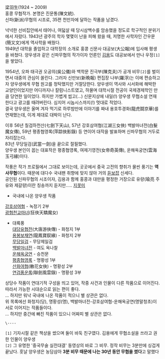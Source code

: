 梁羽生(1924 ~ 2009)  
홍콩 무협작가. 본명은 진문통(陳文統).  
신파(新派)무협의 시조로, 35편 천만자에 달하는 작품을 남겼다.

넉넉한 선비집안에서 태어나, 여덟살 때 당시삼백수를 암송했을 정도로 학구적인 분위기에서 자랐다. 1943년 광주의 학자 몇몇이 난을 피해
왔을 때, 저명한 사학자인 간우문(簡又文)에게 역사학을 배웠다.  
1949년 대학을 졸업하고 대학장의 소개로 홍콩 신문사 대공보(大公報)에 입사해 평생을 바쳤다. 양우생과 같은 신파무협의 작가이자 언론인
[김용](%EA%B9%80%EC%9A%A9.md)도 대공보에서 만나 우정`[1]`을 쌓았다.

1954년, 오파 태극권 오공의(吳公儀)와 백학문 진극부(陳克夫)가 공개 비무`[2]`를 벌이면서 대중의 관심이 쏠린다. 그러자
신만보(新晩報) 편집장 나부(羅浮)는 이에 편승하고자 양우생에게 무협 원고를 청탁했지만 거절당한다. 양우생이 역사와 시서화에 해박한
교양인이었지만 어디까지나 칼럼니스트였고, 하물며 대학시절 전공이 국제경제학인 만큼 당연한 일이었다. 하지만 가볍게 씹고(...) 신문지상에
내일(!) 양우생 무협소설 연재한다고 광고를 때려버린다. 심지어 시놉시스까지(!) 멋대로 적었다.  
결국 양우생은 울며 겨자 먹기로 하루밤만에 이야기를 짜내 용호투경화(龍虎鬪京華)를 연재했는데, 이게 제대로 대박이 난다.

이후 56년 칠검하천산(七劍下天山), 57년 강호삼여협(江湖三女俠) 백발마녀전(白髮魔女傳), 59년 평종협영록(萍踪俠影錄) 등 연이어 대작을
발표하며 신파무협의 거두로 자리잡는다.  
83년 무당일검(武當一劍)을 끝으로 절필했다.  
양우생 본인이 꼽는 대표작은 평종협영록, 여제기영전(女帝奇英傳), 운해옥궁연(雲海玉弓緣)이다.

작풍은 작가 프로필에서 그대로 보이는데, 곳곳에서 중국 고전의 향취가 물씬 풍기는 **역사무협**이다. 때문에 대다수 국내팬 취향에 맞지
않아 거의 [듣보잡](%EB%93%A3%EB%B3%B4%EC%9E%A1.md) 신세다.  
공인된 신파무협의 시조이자, 김용과 함께 홍콩과 대만을 평정한 거장으로 유량(瑜亮 주유와 제갈량)이란 칭송까지 듣지만.....
[지못미](%EC%A7%80%EB%AA%BB%EB%AF%B8.md)

  * 국내에 나온 양우생 작품  

[강호삼여협](%EA%B0%95%ED%98%B8%EC%82%BC%EC%97%AC%ED%98%91.md) \- 녹정기 2부  
[광협천교마녀](%EA%B4%91%ED%98%91%EC%B2%9C%EA%B5%90%EB%A7%88%EB%85%80.md)(狂俠天驕魔女)
- 대륙풍  
[대당유협전](%EB%8C%80%EB%8B%B9%EC%9C%A0%ED%98%91%EC%A0%84.md)(大唐游俠傳) - 화청지 1부  
[용봉보채연](%EC%9A%A9%EB%B4%89%EB%B3%B4%EC%B1%84%EC%97%B0.md)(龍鳳寶釵緣) - 화청지 2부  
[무당일검](%EB%AC%B4%EB%8B%B9%EC%9D%BC%EA%B2%80.md) \- 무당제일검  
[백발마녀전](%EB%B0%B1%EB%B0%9C%EB%A7%88%EB%85%80%EC%A0%84.md) \- 여도 옥나찰  
[운해옥궁연](%EC%9A%B4%ED%95%B4%EC%98%A5%EA%B6%81%EC%97%B0.md) \- 승천문  
[평종협영록](%ED%8F%89%EC%A2%85%ED%98%91%EC%98%81%EB%A1%9D.md) \- 명황성 1부  
[산화여협](%EC%82%B0%ED%99%94%EC%97%AC%ED%98%91.md)(散花女俠) - 명황성 2부  
[연검풍운록](%EC%97%B0%EA%B2%80%ED%92%8D%EC%9A%B4%EB%A1%9D.md)(聯劍風雲錄) - 명황성 3부

상당수 작품이 연대기적 구성을 띄고 있어, 작중 사건과 인물이 다른 작품으로 이어진다. 따라서 가능한 시대순으로 읽는 편이 좋다.  
... 하지만 워낙 국내에 나온 작품이 적으니 별 상관은 없다.  
위 목록에선 화청지(당), 명황성(명), 백발마녀전-강호삼여협-운해옥궁연(명말청초)이 서로 이어지는 작품들이다.  
... 하지만 중간에 빠진 작품이 있으니 어짜피 별 상관은 없다.

`\----`

`[1]` 기자시절 같은 책상을 썼으며 둘이 바둑 친구였다. 김용에게 무협소설을 쓰라고 권한 인물이 양우생  
`[2]` 그 유명한 '중국무술 실전대결' 동영상의 바로 그 비무. 정작 비무는 3분만에 싱겁게 끝났다. 훗날 양우생은 농담삼아 **3분
비무 때문에 나는 30년 동안 무협을 썼다**고 말했다

